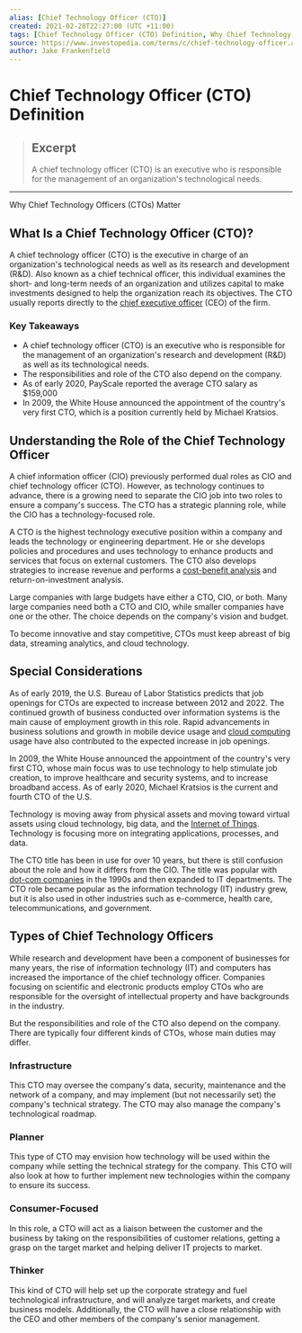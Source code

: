 ```yaml
---
alias: [Chief Technology Officer (CTO)]
created: 2021-02-28T22:27:00 (UTC +11:00)
tags: [Chief Technology Officer (CTO) Definition, Why Chief Technology Officers (CTOs) Matter]
source: https://www.investopedia.com/terms/c/chief-technology-officer.asp
author: Jake Frankenfield
---
```


# Chief Technology Officer (CTO) Definition

> ## Excerpt
> A chief technology officer (CTO) is an executive who is responsible for the management of an organization's technological needs.

---

Why Chief Technology Officers (CTOs) Matter
## What Is a Chief Technology Officer (CTO)?

A chief technology officer (CTO) is the executive in charge of an organization's technological needs as well as its research and development (R&D). Also known as a chief technical officer, this individual examines the short- and long-term needs of an organization and utilizes capital to make investments designed to help the organization reach its objectives. The CTO usually reports directly to the [chief executive officer](https://www.investopedia.com/terms/c/ceo.asp) (CEO) of the firm.

### Key Takeaways

-   A chief technology officer (CTO) is an executive who is responsible for the management of an organization's research and development (R&D) as well as its technological needs. 
-   The responsibilities and role of the CTO also depend on the company.
-   As of early 2020, PayScale reported the average CTO salary as $159,000
-   In 2009, the White House announced the appointment of the country's very first CTO, which is a position currently held by Michael Kratsios.

## Understanding the Role of the Chief Technology Officer

A chief information officer (CIO) previously performed dual roles as CIO and chief technology officer (CTO). However, as technology continues to advance, there is a growing need to separate the CIO job into two roles to ensure a company's success. The CTO has a strategic planning role, while the CIO has a technology-focused role.

A CTO is the highest technology executive position within a company and leads the technology or engineering department. He or she develops policies and procedures and uses technology to enhance products and services that focus on external customers. The CTO also develops strategies to increase revenue and performs a [cost-benefit analysis](https://www.investopedia.com/terms/c/cost-benefitanalysis.asp) and return-on-investment analysis.

Large companies with large budgets have either a CTO, CIO, or both. Many large companies need both a CTO and CIO, while smaller companies have one or the other. The choice depends on the company's vision and budget.

To become innovative and stay competitive, CTOs must keep abreast of big data, streaming analytics, and cloud technology.

## Special Considerations

As of early 2019, the U.S. Bureau of Labor Statistics predicts that job openings for CTOs are expected to increase between 2012 and 2022. The continued growth of business conducted over information systems is the main cause of employment growth in this role. Rapid advancements in business solutions and growth in mobile device usage and [cloud computing](https://www.investopedia.com/terms/c/cloud-computing.asp) usage have also contributed to the expected increase in job openings.

In 2009, the White House announced the appointment of the country's very first CTO, whose main focus was to use technology to help stimulate job creation, to improve healthcare and security systems, and to increase broadband access. As of early 2020, Michael Kratsios is the current and fourth CTO of the U.S.

Technology is moving away from physical assets and moving toward virtual assets using cloud technology, big data, and the [Internet of Things](https://www.investopedia.com/terms/i/internet-things.asp). Technology is focusing more on integrating applications, processes, and data.

The CTO title has been in use for over 10 years, but there is still confusion about the role and how it differs from the CIO. The title was popular with [dot-com companies](https://www.investopedia.com/terms/d/dotcom.asp) in the 1990s and then expanded to IT departments. The CTO role became popular as the information technology (IT) industry grew, but it is also used in other industries such as e-commerce, health care, telecommunications, and government.

## Types of Chief Technology Officers

While research and development have been a component of businesses for many years, the rise of information technology (IT) and computers has increased the importance of the chief technology officer. Companies focusing on scientific and electronic products employ CTOs who are responsible for the oversight of intellectual property and have backgrounds in the industry. 

But the responsibilities and role of the CTO also depend on the company. There are typically four different kinds of CTOs, whose main duties may differ.

### Infrastructure

This CTO may oversee the company's data, security, maintenance and the network of a company, and may implement (but not necessarily set) the company's technical strategy. The CTO may also manage the company's technological roadmap. 

### Planner

This type of CTO may envision how technology will be used within the company while setting the technical strategy for the company. This CTO will also look at how to further implement new technologies within the company to ensure its success. 

### Consumer-Focused

In this role, a CTO will act as a liaison between the customer and the business by taking on the responsibilities of customer relations, getting a grasp on the target market and helping deliver IT projects to market. 

### Thinker

This kind of CTO will help set up the corporate strategy and fuel technological infrastructure, and will analyze target markets, and create business models. Additionally, the CTO will have a close relationship with the CEO and other members of the company's senior management.

